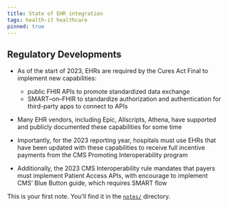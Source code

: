 ```yaml
---
title: State of EHR integration
tags: health-it healthcare
pinned: true
---
```


## Regulatory Developments

- As of the start of 2023, EHRs are required by the Cures Act Final to implement new capabilities:
  - public FHIR APIs to promote standardized data exchange
  - SMART–on–FHIR to standardize authorization and authentication for third-party apps to connect to APIs
- Many EHR vendors, including Epic, Allscripts, Athena, have supported and publicly documented these capabilities for some time
- Importantly, for the 2023 reporting year, hospitals must use EHRs that have been updated with these capabilities to receive full incentive payments from the CMS Promoting Interoperability program

- Additionally, the 2023 CMS Interoperability rule mandates that payers must implement Patient Access APIs, with encourage to implement CMS’ Blue Button guide, which requires SMART flow

This is your first note. You'll find it in the [`notes/`](https://github.com/maximevaillancourt/digital-garden-jekyll-template/tree/master/_notes) directory.
